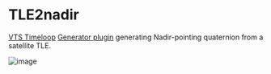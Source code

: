 # TLE2nadir

[VTS Timeloop](https://timeloop.fr/vts/) [Generator plugin](https://timeloop.fr/static/doc/manual/pages/Data_generators_in_VTS/index.html) generating Nadir-pointing quaternion from a satellite TLE.

![image](https://github.com/user-attachments/assets/2667b174-7f0c-4de8-a82f-905b0c25e97b)
